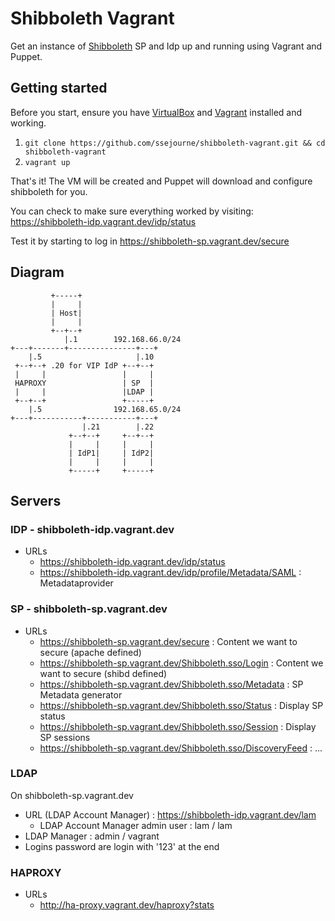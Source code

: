 # Shibboleth Vagrant

Get an instance of [Shibboleth](https://shibboleth.net/products/identity-provider.html) SP and Idp up and running using Vagrant and Puppet.

## Getting started

Before you start, ensure you have [VirtualBox](https://www.virtualbox.org/wiki/Downloads) and [Vagrant](http://www.vagrantup.com/) installed and working.

1. `git clone https://github.com/ssejourne/shibboleth-vagrant.git && cd shibboleth-vagrant`
2. `vagrant up`

That's it! The VM will be created and Puppet will download and configure shibboleth for you.

You can check to make sure everything worked by visiting: https://shibboleth-idp.vagrant.dev/idp/status

Test it by starting to log in https://shibboleth-sp.vagrant.dev/secure

## Diagram

             +-----+                 
             |     |                 
             | Host|                 
             |     |                 
             +--+--+  
                |.1        192.168.66.0/24          
    +---+-------+---------------+---+
        |.5                     |.10 
     +--+--+ .20 for VIP IdP +--+--+ 
     |     |                 |     | 
     HAPROXY                 | SP  | 
     |     |                 |LDAP | 
     +--+--+                 +-----+ 
        |.5                192.168.65.0/24
    +---+-----------+-----------+---+
                    |.21        |.22 
                 +--+--+     +--+--+ 
                 |     |     |     | 
                 | IdP1|     | IdP2| 
                 |     |     |     | 
                 +-----+     +-----+ 
        

## Servers

### IDP - shibboleth-idp.vagrant.dev

* URLs
  * https://shibboleth-idp.vagrant.dev/idp/status
  * https://shibboleth-idp.vagrant.dev/idp/profile/Metadata/SAML : Metadataprovider

### SP - shibboleth-sp.vagrant.dev

* URLs
  * https://shibboleth-sp.vagrant.dev/secure : Content we want to secure (apache defined)
  * https://shibboleth-sp.vagrant.dev/Shibboleth.sso/Login : Content we want to secure (shibd defined)
  * https://shibboleth-sp.vagrant.dev/Shibboleth.sso/Metadata : SP Metadata generator
  * https://shibboleth-sp.vagrant.dev/Shibboleth.sso/Status : Display SP status
  * https://shibboleth-sp.vagrant.dev/Shibboleth.sso/Session : Display SP sessions
  * https://shibboleth-sp.vagrant.dev/Shibboleth.sso/DiscoveryFeed : ...

### LDAP
On shibboleth-sp.vagrant.dev

* URL (LDAP Account Manager) : https://shibboleth-idp.vagrant.dev/lam
  * LDAP Account Manager admin user : lam / lam
* LDAP Manager : admin / vagrant
* Logins password are login with '123' at the end

### HAPROXY

* URLs
  * http://ha-proxy.vagrant.dev/haproxy?stats

